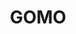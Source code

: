 ---
title: "GOMO"
description: A network that offers no-expiry Internet data connection for a very affordable price.
links:
  - text: Official Website
    url: https://www.gomo.ph/
rating: 4.6
---